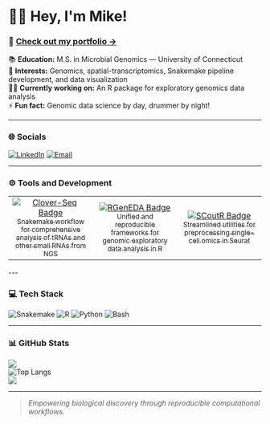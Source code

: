 # 👋🏻 Hey, I'm Mike!

### 📄 [Check out my portfolio →](https://mikemartinez99.github.io/Personal_Website/)  

📚 **Education:** M.S. in Microbial Genomics — University of Connecticut  
🧬 **Interests:** Genomics, spatial-transcriptomics, Snakemake pipeline development, and data visualization  
✍🏻 **Currently working on:** An R package for exploratory genomics data analysis  
⚡ **Fun fact:** Genomic data science by day, drummer by night!  


---

### 🌐 Socials
[![LinkedIn](https://img.shields.io/badge/LinkedIn-%230077B5.svg?style=for-the-badge&logo=linkedin&logoColor=white)](https://linkedin.com/in/Michael-martinez99)
[![Email](https://img.shields.io/badge/Email-D14836?style=for-the-badge&logo=gmail&logoColor=white)](mailto:mike.j.martinez99@gmail.com)

---

### ⚙️ Tools and Development

<table>
  <tr>
    <td width="33%" align="center">
      <a href="https://github.com/mikemartinez99/clover-seq">
        <img src="https://img.shields.io/badge/Clover--Seq-333333?style=for-the-badge&logo=github&logoColor=white" alt="Clover-Seq Badge"/><br>
        <sub>Snakemake workflow for comprehensive analysis of tRNAs and other small RNAs from NGS</sub>
      </a>
    </td>
    <td width="33%" align="center">
      <a href="https://github.com/mikemartinez99/RGenEDA">
        <img src="https://img.shields.io/badge/RGenEDA-333333?style=for-the-badge&logo=github&logoColor=white" alt="RGenEDA Badge"/><br>
        <sub>Unified and reproducible frameworks for genomic exploratory data analysis in R</sub>
      </a>
    </td>
    <td width="33%" align="center">
      <a href="https://github.com/mikemartinez99/scoutR">
        <img src="https://img.shields.io/badge/SCoutR-333333?style=for-the-badge&logo=github&logoColor=white" alt="SCoutR Badge"/><br>
        <sub>Streamlined utilities for preprocessing single-cell omics in Seurat</sub>
      </a>
    </td>
  </tr>
</table>
---

### 💻 Tech Stack

![Snakemake](https://img.shields.io/badge/Snakemake-red?style=for-the-badge&logo=snakemake&logoColor=white)
![R](https://img.shields.io/badge/R-%23276DC3.svg?style=for-the-badge&logo=r&logoColor=white)
![Python](https://img.shields.io/badge/Python-3670A0?style=for-the-badge&logo=python&logoColor=ffdd54)
![Bash](https://img.shields.io/badge/Bash-121011?style=for-the-badge&logo=gnu-bash&logoColor=white)

---

### 📊 GitHub Stats

![](https://nirzak-streak-stats.vercel.app/?user=mikemartinez99&theme=gruvbox&hide_border=false)  
![Top Langs](https://github-readme-stats.vercel.app/api/top-langs/?username=mikemartinez99&layout=compact&theme=gruvbox)  
[![](https://visitcount.itsvg.in/api?id=mikemartinez99&icon=0&color=0)](https://visitcount.itsvg.in)

---

> *Empowering biological discovery through reproducible computational workflows.*
